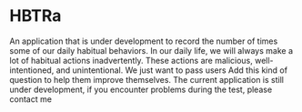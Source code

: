 # HBTRa
An application that is under development to record the number of times some of our daily habitual behaviors. In our daily life, we will always make a lot of habitual actions inadvertently. These actions are malicious, well-intentioned, and unintentional. We just want to pass users Add this kind of question to help them improve themselves. The current application is still under development, if you encounter problems during the test, please contact me
